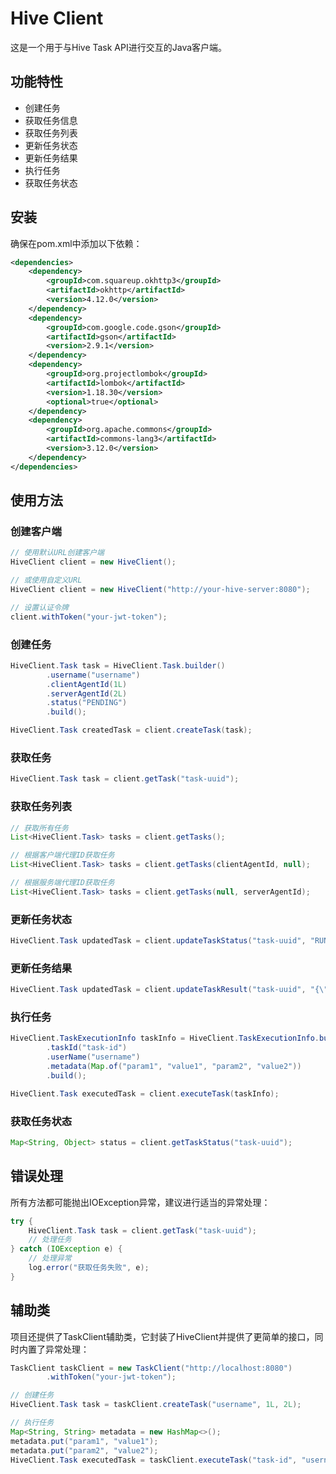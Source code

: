 # Hive Client

这是一个用于与Hive Task API进行交互的Java客户端。

## 功能特性

- 创建任务
- 获取任务信息
- 获取任务列表
- 更新任务状态
- 更新任务结果
- 执行任务
- 获取任务状态

## 安装

确保在pom.xml中添加以下依赖：

```xml
<dependencies>
    <dependency>
        <groupId>com.squareup.okhttp3</groupId>
        <artifactId>okhttp</artifactId>
        <version>4.12.0</version>
    </dependency>
    <dependency>
        <groupId>com.google.code.gson</groupId>
        <artifactId>gson</artifactId>
        <version>2.9.1</version>
    </dependency>
    <dependency>
        <groupId>org.projectlombok</groupId>
        <artifactId>lombok</artifactId>
        <version>1.18.30</version>
        <optional>true</optional>
    </dependency>
    <dependency>
        <groupId>org.apache.commons</groupId>
        <artifactId>commons-lang3</artifactId>
        <version>3.12.0</version>
    </dependency>
</dependencies>
```

## 使用方法

### 创建客户端

```java
// 使用默认URL创建客户端
HiveClient client = new HiveClient();

// 或使用自定义URL
HiveClient client = new HiveClient("http://your-hive-server:8080");

// 设置认证令牌
client.withToken("your-jwt-token");
```

### 创建任务

```java
HiveClient.Task task = HiveClient.Task.builder()
        .username("username")
        .clientAgentId(1L)
        .serverAgentId(2L)
        .status("PENDING")
        .build();

HiveClient.Task createdTask = client.createTask(task);
```

### 获取任务

```java
HiveClient.Task task = client.getTask("task-uuid");
```

### 获取任务列表

```java
// 获取所有任务
List<HiveClient.Task> tasks = client.getTasks();

// 根据客户端代理ID获取任务
List<HiveClient.Task> tasks = client.getTasks(clientAgentId, null);

// 根据服务端代理ID获取任务
List<HiveClient.Task> tasks = client.getTasks(null, serverAgentId);
```

### 更新任务状态

```java
HiveClient.Task updatedTask = client.updateTaskStatus("task-uuid", "RUNNING");
```

### 更新任务结果

```java
HiveClient.Task updatedTask = client.updateTaskResult("task-uuid", "{\"result\": \"success\"}");
```

### 执行任务

```java
HiveClient.TaskExecutionInfo taskInfo = HiveClient.TaskExecutionInfo.builder()
        .taskId("task-id")
        .userName("username")
        .metadata(Map.of("param1", "value1", "param2", "value2"))
        .build();

HiveClient.Task executedTask = client.executeTask(taskInfo);
```

### 获取任务状态

```java
Map<String, Object> status = client.getTaskStatus("task-uuid");
```

## 错误处理

所有方法都可能抛出IOException异常，建议进行适当的异常处理：

```java
try {
    HiveClient.Task task = client.getTask("task-uuid");
    // 处理任务
} catch (IOException e) {
    // 处理异常
    log.error("获取任务失败", e);
}
```

## 辅助类

项目还提供了TaskClient辅助类，它封装了HiveClient并提供了更简单的接口，同时内置了异常处理：

```java
TaskClient taskClient = new TaskClient("http://localhost:8080")
        .withToken("your-jwt-token");

// 创建任务
HiveClient.Task task = taskClient.createTask("username", 1L, 2L);

// 执行任务
Map<String, String> metadata = new HashMap<>();
metadata.put("param1", "value1");
metadata.put("param2", "value2");
HiveClient.Task executedTask = taskClient.executeTask("task-id", "username", metadata);
``` 